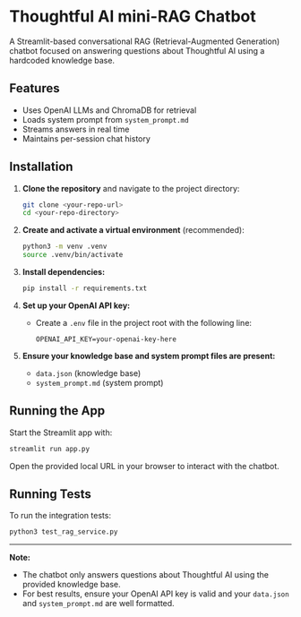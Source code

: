 # Thoughtful AI mini-RAG Chatbot

A Streamlit-based conversational RAG (Retrieval-Augmented Generation) chatbot focused on answering questions about Thoughtful AI using a hardcoded knowledge base.

## Features
- Uses OpenAI LLMs and ChromaDB for retrieval
- Loads system prompt from `system_prompt.md`
- Streams answers in real time
- Maintains per-session chat history

## Installation

1. **Clone the repository** and navigate to the project directory:
   ```sh
   git clone <your-repo-url>
   cd <your-repo-directory>
   ```

2. **Create and activate a virtual environment** (recommended):
   ```sh
   python3 -m venv .venv
   source .venv/bin/activate
   ```

3. **Install dependencies:**
   ```sh
   pip install -r requirements.txt
   ```

4. **Set up your OpenAI API key:**
   - Create a `.env` file in the project root with the following line:
     ```
     OPENAI_API_KEY=your-openai-key-here
     ```

5. **Ensure your knowledge base and system prompt files are present:**
   - `data.json` (knowledge base)
   - `system_prompt.md` (system prompt)

## Running the App

Start the Streamlit app with:
```sh
streamlit run app.py
```

Open the provided local URL in your browser to interact with the chatbot.

## Running Tests

To run the integration tests:
```sh
python3 test_rag_service.py
```

---

**Note:**
- The chatbot only answers questions about Thoughtful AI using the provided knowledge base.
- For best results, ensure your OpenAI API key is valid and your `data.json` and `system_prompt.md` are well formatted.
